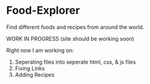 # Food-Explorer
Find different foods and recipes from around the world.


WORK IN PROGRESS (site should be working soon)

Right now I am working on:
1. Seperating files into seperate html, css, & js files
2. Fixing Links
3. Adding Recipes
